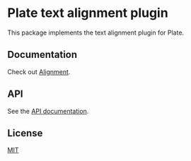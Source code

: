 # Plate text alignment plugin

This package implements the text alignment plugin for Plate.

## Documentation

Check out [Alignment](https://plate.udecode.io/docs/alignment).

## API

See the [API documentation](https://plate-api.udecode.io/globals.html). 

## License

[MIT](../../../LICENSE)
